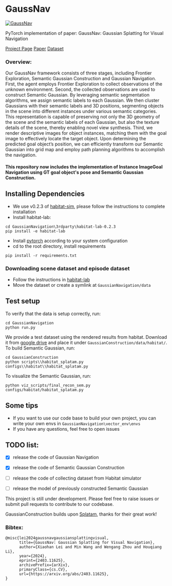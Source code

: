 # GaussNav

[![GaussNav](https://img.youtube.com/vi/FaNMKMDKrkA/maxresdefault.jpg)](https://youtu.be/FaNMKMDKrkA)

PyTorch implementation of paper: GaussNav: Gaussian Splatting for Visual Navigation

[Project Page](https://xiaohanlei.github.io/projects/GaussNav/)  [Paper](https://arxiv.org/abs/2403.11625)  [Dataset](https://drive.google.com/file/d/1zCOSS-F6SFjFbMY-oad2eGb7YdkxWNnY/view?usp=sharing)<br />

### Overview:

Our GaussNav framework consists of three stages, including Frontier Exploration, Semantic Gaussian Construction and Gaussian Navigation. First, the agent employs Frontier Exploration to collect observations of the unknown environment. Second, the collected observations are used to construct Semantic Gaussian. By leveraging semantic segmentation algorithms, we assign semantic labels to each Gaussian. We then cluster Gaussians with their semantic labels and 3D positions, segmenting objects in the scene into different instances under various semantic categories. This representation is capable of preserving not only the 3D geometry of the scene and the semantic labels of each Gaussian, but also the texture details of the scene, thereby enabling novel view synthesis. Third, we render descriptive images for object instances, matching them with the goal image to effectively locate the target object. Upon determining the predicted goal object’s position, we can efficiently transform our Semantic Gaussian into grid map and employ path planning algorithms to accomplish the navigation.

#### This repository now includes the implementation of Instance ImageGoal Navigation using GT goal object's pose and Semantic Gaussian Construction. 

## Installing Dependencies
- We use v0.2.3 of [habitat-sim](https://github.com/facebookresearch/habitat-sim), please follow the instructions to complete installation
- Install habitat-lab:
```
cd GaussianNavigation\3rdparty\habitat-lab-0.2.3
pip install -e habitat-lab
```
- Install [pytorch](https://pytorch.org/) according to your system configuration
- cd to the root directory, install requirements
```
pip install -r requirements.txt
```

### Downloading scene dataset and episode dataset
- Follow the instructions in [habitat-lab](https://github.com/facebookresearch/habitat-lab/blob/main/DATASETS.md)
- Move the dataset or create a symlink at `GaussianNavigation/data`

## Test setup
To verify that the data is setup correctly, run:
```
cd GaussianNavigation
python run.py
```
We provide a test dataset using the rendered results from habitat. Download it from [google drive](https://drive.google.com/file/d/1zCOSS-F6SFjFbMY-oad2eGb7YdkxWNnY/view?usp=sharing) and place it under `GaussianConstruction/data/habitat/`. To build Semantic Gaussian, run:
```
cd GaussianConstruction
python scripts\\habitat_splatam.py configs\\habitat\\habitat_splatam.py
```
To visualize the Semantic Gaussian, run:
```
python viz_scripts/final_recon_sem.py configs/habitat/habitat_splatam.py
```

## Some tips
- If you want to use our code base to build your own project, you can write your own envs in `GaussianNavigation\vector_env\envs`
- If you have any questions, feel free to open issues




## TODO list:
- [x] release the code of Gaussian Navigation
- [x] release the code of Semantic Gaussian Construction
- [ ] release the code of collecting dataset from Habitat simulator 
- [ ] release the model of previously constructed Semantic Gaussian


This project is still under development. Please feel free to raise issues or submit pull requests to contribute to our codebase.

GaussianConstruction builds upon [Splatam](https://github.com/spla-tam/SplaTAM), thanks for their great work!

### Bibtex:
```
@misc{lei2024gaussnavgaussiansplattingvisual,
      title={GaussNav: Gaussian Splatting for Visual Navigation}, 
      author={Xiaohan Lei and Min Wang and Wengang Zhou and Houqiang Li},
      year={2024},
      eprint={2403.11625},
      archivePrefix={arXiv},
      primaryClass={cs.CV},
      url={https://arxiv.org/abs/2403.11625}, 
}
```
